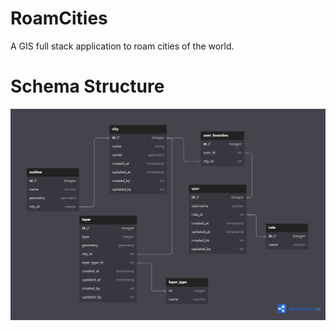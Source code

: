 # RoamCities
A GIS full stack application to roam cities of the world.


# Schema Structure

![Schema Diagram](Untitled.png)

